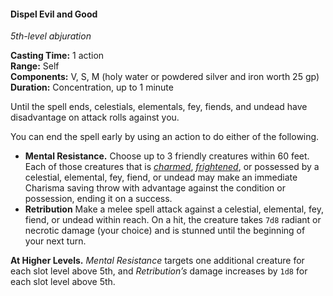 #### Dispel Evil and Good
<!-- markdownlint-disable link-image-reference-definitions -->
[_metadata_:spell_name]:- "Dispel Evil and Good"
[_metadata_:spell_level]:- "5"
[_metadata_:spell_school]:- "abjuration"
[_metadata_:ritual]:- "false"
[_metadata_:casting_time_amount]:- "1"
[_metadata_:casting_time_unit]:- "action"
[_metadata_:range]:- "Self"
[_metadata_:target]:- "Self"
[_metadata_:components_verbal]:- "true"
[_metadata_:components_somatic]:- "true"
[_metadata_:components_material]:- "true"
[_metadata_:components_material_description]:- "holy water or powdered silver and iron worth 25 gp"
[_metadata_:components_material_cost]:- "25 gp"
[_metadata_:duration]:- "1 minute"
[_metadata_:concentration]:- "true"
[_metadata_:saving_throw]:- "Charisma"
[_metadata_:saving_throw_success]:- "special"
[_metadata_:damage_formula]:- "7d8"
[_metadata_:damage_type]:- "radiant or necrotic"
[_metadata_:compared_to_wotc_srd_5.1]:- "mechanics_different_wording_different"
[_metadata_:compared_to_a5e_srd]:- "mechanics_same_wording_same"
<!-- markdownlint-disable-next-line no-emphasis-as-heading -->
_5th-level abjuration_

**Casting Time:** 1 action \
**Range:** Self \
**Components:** V, S, M (holy water or powdered silver and iron worth 25 gp) \
**Duration:** Concentration, up to 1 minute

Until the spell ends, celestials, elementals, fey, fiends, and undead have disadvantage on attack rolls against you.

You can end the spell early by using an action to do either of the following.

- **Mental Resistance.**
  Choose up to 3 friendly creatures within 60 feet.
  Each of those creatures that is _[<span class="condition">charmed</span>](#Conditions_charmed)_, _[<span class="condition">frightened</span>](#Conditions_frightened)_, or possessed by a celestial, elemental, fey, fiend, or undead may make an immediate Charisma saving throw with advantage against the condition or possession, ending it on a success.
- **Retribution**
  Make a melee spell attack against a celestial, elemental, fey, fiend, or undead within reach.
  On a hit, the creature takes `7d8` radiant or necrotic damage (your choice) and is stunned until the beginning of your next turn.

**At Higher Levels.**
_Mental Resistance_ targets one additional creature for each slot level above 5th, and _Retribution’s_ damage increases by `1d8` for each slot level above 5th.
